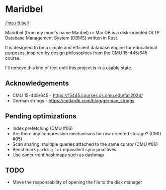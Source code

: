# Maridbel

[/ˈma.ɾið.bel/](https://ipa-reader.com/?text=%2F%CB%88ma.%C9%BEi%C3%B0.bel%2F)

Maridbel (from my mom's name Maribel) or MariDB is a disk-oriented OLTP Database
Management System (DBMS) written in Rust.

It is designed to be a simple and efficient database engine for educational
purposes, inspired by design philosophies from the CMU 15-445/645 course.

I'll remove this line of text until this project is in a usable state.

## Acknowledgements

- CMU 15-445/645 - <https://15445.courses.cs.cmu.edu/fall2024/>
- German strings - <https://cedardb.com/blog/german_strings>

## Pending optimizations

- Index prefetching (CMU #06)
- Are there any compression mechanisms for row oriented storage? (CMU #05)
- Scan sharing: multiple queries attached to the same cursor (CMU #06)
- Benchmark `parking_lot` equivalent sync primitives
- Use concurrent hashmaps such as dashmap

## TODO

- Move the responsability of opening the file to the disk manager
